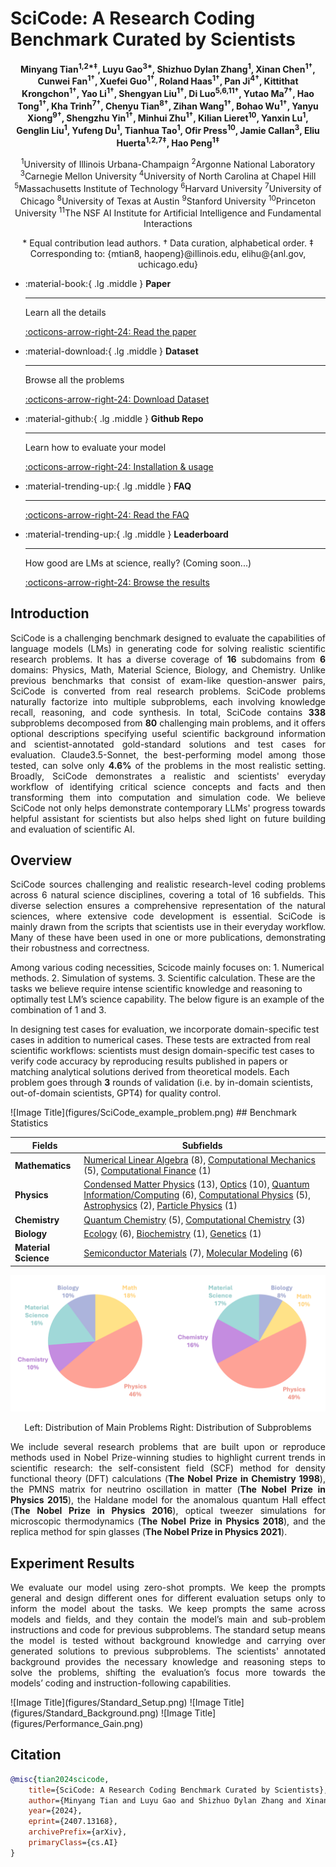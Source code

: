 # SciCode: A Research Coding Benchmark Curated by Scientists

<p align="center">
<strong>Minyang Tian<sup>1,2*‡</sup>, Luyu Gao<sup>3*</sup>, Shizhuo Dylan Zhang<sup>1</sup>, Xinan Chen<sup>1†</sup>, Cunwei Fan<sup>1†</sup>, Xuefei Guo<sup>1†</sup>, Roland Haas<sup>1†</sup>, Pan Ji<sup>4†</sup>, Kittithat Krongchon<sup>1†</sup>, Yao Li<sup>1†</sup>, Shengyan Liu<sup>1†</sup>, Di Luo<sup>5,6,11†</sup>, Yutao Ma<sup>7†</sup>, Hao Tong<sup>1†</sup>, Kha Trinh<sup>7†</sup>, Chenyu Tian<sup>8†</sup>, Zihan Wang<sup>1†</sup>, Bohao Wu<sup>1†</sup>, Yanyu Xiong<sup>9†</sup>, Shengzhu Yin<sup>1†</sup>, Minhui Zhu<sup>1†</sup>, Kilian Lieret<sup>10</sup>, Yanxin Lu<sup>1</sup>, Genglin Liu<sup>1</sup>, Yufeng Du<sup>1</sup>, Tianhua Tao<sup>1</sup>, Ofir Press<sup>10</sup>, Jamie Callan<sup>3</sup>, Eliu Huerta<sup>1,2,7‡</sup>, Hao Peng<sup>1‡</sup></strong>
</p>

<p align="center">
<sup>1</sup>University of Illinois Urbana-Champaign  
<sup>2</sup>Argonne National Laboratory  
<sup>3</sup>Carnegie Mellon University  
<sup>4</sup>University of North Carolina at Chapel Hill  
<sup>5</sup>Massachusetts Institute of Technology  
<sup>6</sup>Harvard University  
<sup>7</sup>University of Chicago  
<sup>8</sup>University of Texas at Austin  
<sup>9</sup>Stanford University  
<sup>10</sup>Princeton University  
<sup>11</sup>The NSF AI Institute for Artificial Intelligence and Fundamental Interactions  
</p>

<p align="center">
* Equal contribution lead authors. † Data curation, alphabetical order.
‡ Corresponding to: {mtian8, haopeng}@illinois.edu, elihu@{anl.gov, uchicago.edu}
</p>


<div class="grid cards" markdown>

-   :material-book:{ .lg .middle } __Paper__

    ---

    Learn all the details

    [:octicons-arrow-right-24: Read the paper](https://github.com/scicode-bench/scicode-bench.github.io/blob/main/SciCode.pdf)

-   :material-download:{ .lg .middle } __Dataset__

    ---

    Browse all the problems

    [:octicons-arrow-right-24: Download Dataset](https://raw.githubusercontent.com/scicode-bench/scicode-bench.github.io/main/data/data.zip)


-   :material-github:{ .lg .middle } __Github Repo__

    ---

    Learn how to evaluate your model

    [:octicons-arrow-right-24: Installation & usage](https://github.com/scicode-bench/SciCode)

-   :material-trending-up:{ .lg .middle } __FAQ__

    ---

    [:octicons-arrow-right-24: Read the FAQ](faq.md)

-   :material-trending-up:{ .lg .middle } __Leaderboard__

    ---

    How good are LMs at science, really?
    (Coming soon...)

    [:octicons-arrow-right-24: Browse the results](leaderboard.md)

</div>

    

## Introduction
<p align="justify">
SciCode is a challenging benchmark designed to evaluate the capabilities of language models (LMs) in generating code for solving realistic scientific research problems. It has a diverse coverage of <b>16</b> subdomains from <b>6</b> domains: Physics, Math, Material Science, Biology, and Chemistry. Unlike previous benchmarks that consist of exam-like question-answer pairs, SciCode is converted from real research problems. SciCode problems naturally factorize into multiple subproblems, each involving knowledge recall, reasoning, and code synthesis. In total, SciCode contains <b>338</b> subproblems decomposed from <b>80</b> challenging main problems, and it offers optional descriptions specifying useful scientific background information and scientist-annotated gold-standard solutions and test cases for evaluation. Claude3.5-Sonnet, the best-performing model among those tested, can solve only <b>4.6%</b> of the problems in the most realistic setting. Broadly, SciCode demonstrates a realistic and scientists' everyday workflow of identifying critical science concepts and facts and then transforming them into computation and simulation code. We believe SciCode not only helps demonstrate contemporary LLMs' progress towards helpful assistant for scientists but also helps shed light on future building and evaluation of scientific AI.
</p>


## Overview
<p align="justify">
SciCode sources challenging and realistic research-level coding problems across 6 natural science disciplines, covering a total of 16 subfields. This diverse selection ensures a comprehensive representation of the natural sciences, where extensive code development is essential. SciCode is mainly drawn from the scripts that scientists use in their everyday workflow. Many of these have been used in one or more publications, demonstrating their robustness and correctness.

Among various coding necessities, Scicode mainly focuses on: 1. Numerical methods. 2. Simulation of systems. 3. Scientific calculation. These are the tasks we believe require intense scientific knowledge and reasoning to optimally test LM’s science capability. The below figure is an example of the combination of 1 and 3.

In designing test cases for evaluation, we incorporate domain-specific test cases in addition to numerical cases. These tests are extracted from real scientific workflows: scientists must design domain-specific test cases to verify code accuracy by reproducing results published in papers or matching analytical solutions derived from theoretical models. Each problem goes through <b>3</b> rounds of validation (i.e. by in-domain scientists, out-of-domain scientists, GPT4) for quality control.
</p>
![Image Title](figures/SciCode_example_problem.png)
## Benchmark Statistics

| <b>Fields</b>           | <b>Subfields</b>                                                                                                 |
|----------------------|---------------------------------------------------------------------------------------------------------------|
| <b>Mathematics</b>      | [Numerical Linear Algebra](problems.md#numerical-linear-algebra) (8), [Computational Mechanics](problems.md#computational-mechanics) (5), [Computational Finance](problems.md#computational-finance) (1) |
| <b>Physics</b>          | [Condensed Matter Physics](problems.md#condensed-matter-physics) (13), [Optics](problems.md#optics) (10), [Quantum Information/Computing](problems.md#quantum-informationcomputing) (6), [Computational Physics](problems.md#computational-physics) (5), [Astrophysics](problems.md#astrophysics) (2), [Particle Physics](problems.md#particle-physics) (1) |
| <b>Chemistry</b>        | [Quantum Chemistry](problems.md#quantum-chemistry) (5), [Computational Chemistry](problems.md#computational-chemistry) (3)          |
| <b>Biology</b>          | [Ecology](problems.md#ecology) (6), [Biochemistry](problems.md#biochemistry) (1), [Genetics](problems.md#genetics) (1)                         |
| <b>Material Science</b> | [Semiconductor Materials](problems.md#semiconductor-materials) (7), [Molecular Modeling](problems.md#molecular-modeling) (6)       |

![Image Title](figures/SciCode_chart.png)
<p style="text-align: center;">Left: Distribution of Main Problems   Right: Distribution of Subproblems</p>

<p align="justify">
We include several research problems that are built upon or reproduce methods used in Nobel Prize-winning studies to highlight current trends in scientific research: the self-consistent field (SCF) method for density functional theory (DFT) calculations (<b>The Nobel Prize in Chemistry 1998</b>), the PMNS matrix for neutrino oscillation in matter (<b>The Nobel Prize in Physics 2015</b>), the Haldane model for the anomalous quantum Hall effect (<b>The Nobel Prize in Physics 2016</b>), optical tweezer simulations for microscopic thermodynamics (<b>The Nobel Prize in Physics 2018</b>), and the replica method for spin glasses (<b>The Nobel Prize in Physics 2021</b>).
</p>

## Experiment Results
<p align="justify">
We evaluate our model using zero-shot prompts. We keep the prompts general and design different ones for different evaluation setups only to inform the model about the tasks. We keep prompts the same across models and fields, and they contain the model’s main and sub-problem instructions and code for previous subproblems. The standard setup means the model is tested without background knowledge and carrying over generated solutions to previous subproblems. The scientists' annotated background provides the necessary knowledge and reasoning steps to solve the problems, shifting the evaluation’s focus more towards the models’ coding and instruction-following capabilities.
</p>
![Image Title](figures/Standard_Setup.png)
![Image Title](figures/Standard_Background.png)
![Image Title](figures/Performance_Gain.png)

## Citation
```bibtex
@misc{tian2024scicode,
    title={SciCode: A Research Coding Benchmark Curated by Scientists},
    author={Minyang Tian and Luyu Gao and Shizhuo Dylan Zhang and Xinan Chen and Cunwei Fan and Xuefei Guo and Roland Haas and Pan Ji and Kittithat Krongchon and Yao Li and Shengyan Liu and Di Luo and Yutao Ma and Hao Tong and Kha Trinh and Chenyu Tian and Zihan Wang and Bohao Wu and Yanyu Xiong and Shengzhu Yin and Minhui Zhu and Kilian Lieret and Yanxin Lu and Genglin Liu and Yufeng Du and Tianhua Tao and Ofir Press and Jamie Callan and Eliu Huerta and Hao Peng},
    year={2024},
    eprint={2407.13168},
    archivePrefix={arXiv},
    primaryClass={cs.AI}
}
```

